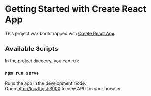 # Getting Started with Create React App

This project was bootstrapped with [Create React App](https://github.com/facebook/create-react-app).

## Available Scripts

In the project directory, you can run:

### `npm run serve`

Runs the app in the development mode.\
Open [http://localhost:3000](http://localhost:3000/products) to view API it in your browser.

